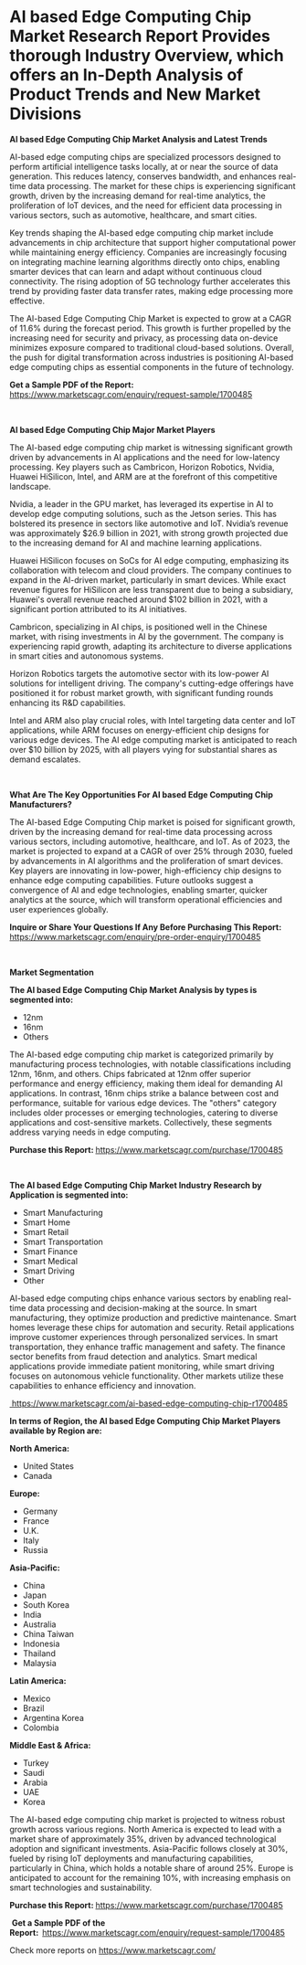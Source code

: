 <p><h1>AI based Edge Computing Chip Market Research Report Provides thorough Industry Overview, which offers an In-Depth Analysis of Product Trends and New Market Divisions</h1></p><p><strong>AI based Edge Computing Chip Market Analysis and Latest Trends</strong></p>
<p><p>AI-based edge computing chips are specialized processors designed to perform artificial intelligence tasks locally, at or near the source of data generation. This reduces latency, conserves bandwidth, and enhances real-time data processing. The market for these chips is experiencing significant growth, driven by the increasing demand for real-time analytics, the proliferation of IoT devices, and the need for efficient data processing in various sectors, such as automotive, healthcare, and smart cities.</p><p>Key trends shaping the AI-based edge computing chip market include advancements in chip architecture that support higher computational power while maintaining energy efficiency. Companies are increasingly focusing on integrating machine learning algorithms directly onto chips, enabling smarter devices that can learn and adapt without continuous cloud connectivity. The rising adoption of 5G technology further accelerates this trend by providing faster data transfer rates, making edge processing more effective.</p><p>The AI-based Edge Computing Chip Market is expected to grow at a CAGR of 11.6% during the forecast period. This growth is further propelled by the increasing need for security and privacy, as processing data on-device minimizes exposure compared to traditional cloud-based solutions. Overall, the push for digital transformation across industries is positioning AI-based edge computing chips as essential components in the future of technology.</p></p>
<p><strong>Get a Sample PDF of the Report:&nbsp;</strong> <a href="https://www.marketscagr.com/enquiry/request-sample/1700485?utm_campaign=1944&utm_medium=2&utm_source=Github&utm_content=ia&utm_term=09012025&utm_id=ai-based-edge-computing-chip">https://www.marketscagr.com/enquiry/request-sample/1700485</a></p>
<p>&nbsp;</p>
<p><strong>AI based Edge Computing Chip Major Market Players</strong></p>
<p><p>The AI-based edge computing chip market is witnessing significant growth driven by advancements in AI applications and the need for low-latency processing. Key players such as Cambricon, Horizon Robotics, Nvidia, Huawei HiSilicon, Intel, and ARM are at the forefront of this competitive landscape.</p><p>Nvidia, a leader in the GPU market, has leveraged its expertise in AI to develop edge computing solutions, such as the Jetson series. This has bolstered its presence in sectors like automotive and IoT. Nvidia’s revenue was approximately $26.9 billion in 2021, with strong growth projected due to the increasing demand for AI and machine learning applications.</p><p>Huawei HiSilicon focuses on SoCs for AI edge computing, emphasizing its collaboration with telecom and cloud providers. The company continues to expand in the AI-driven market, particularly in smart devices. While exact revenue figures for HiSilicon are less transparent due to being a subsidiary, Huawei's overall revenue reached around $102 billion in 2021, with a significant portion attributed to its AI initiatives.</p><p>Cambricon, specializing in AI chips, is positioned well in the Chinese market, with rising investments in AI by the government. The company is experiencing rapid growth, adapting its architecture to diverse applications in smart cities and autonomous systems.</p><p>Horizon Robotics targets the automotive sector with its low-power AI solutions for intelligent driving. The company's cutting-edge offerings have positioned it for robust market growth, with significant funding rounds enhancing its R&D capabilities.</p><p>Intel and ARM also play crucial roles, with Intel targeting data center and IoT applications, while ARM focuses on energy-efficient chip designs for various edge devices. The AI edge computing market is anticipated to reach over $10 billion by 2025, with all players vying for substantial shares as demand escalates.</p></p>
<p>&nbsp;</p>
<p><strong>What Are The Key Opportunities For AI based Edge Computing Chip Manufacturers?</strong></p>
<p><p>The AI-based Edge Computing Chip market is poised for significant growth, driven by the increasing demand for real-time data processing across various sectors, including automotive, healthcare, and IoT. As of 2023, the market is projected to expand at a CAGR of over 25% through 2030, fueled by advancements in AI algorithms and the proliferation of smart devices. Key players are innovating in low-power, high-efficiency chip designs to enhance edge computing capabilities. Future outlooks suggest a convergence of AI and edge technologies, enabling smarter, quicker analytics at the source, which will transform operational efficiencies and user experiences globally.</p></p>
<p><strong>Inquire or Share Your Questions If Any Before Purchasing This Report:</strong> <a href="https://www.marketscagr.com/enquiry/pre-order-enquiry/1700485?utm_campaign=1944&utm_medium=2&utm_source=Github&utm_content=ia&utm_term=09012025&utm_id=ai-based-edge-computing-chip">https://www.marketscagr.com/enquiry/pre-order-enquiry/1700485</a></p>
<p>&nbsp;</p>
<p><strong>Market Segmentation</strong></p>
<p><strong>The AI based Edge Computing Chip Market Analysis by types is segmented into:</strong></p>
<p><ul><li>12nm</li><li>16nm</li><li>Others</li></ul></p>
<p><p>The AI-based edge computing chip market is categorized primarily by manufacturing process technologies, with notable classifications including 12nm, 16nm, and others. Chips fabricated at 12nm offer superior performance and energy efficiency, making them ideal for demanding AI applications. In contrast, 16nm chips strike a balance between cost and performance, suitable for various edge devices. The "others" category includes older processes or emerging technologies, catering to diverse applications and cost-sensitive markets. Collectively, these segments address varying needs in edge computing.</p></p>
<p><strong>Purchase this Report:&nbsp;</strong><a href="https://www.marketscagr.com/purchase/1700485?utm_campaign=1944&utm_medium=2&utm_source=Github&utm_content=ia&utm_term=09012025&utm_id=ai-based-edge-computing-chip">https://www.marketscagr.com/purchase/1700485</a></p>
<p>&nbsp;</p>
<p><strong>The AI based Edge Computing Chip Market Industry Research by Application is segmented into:</strong></p>
<p><ul><li>Smart Manufacturing</li><li>Smart Home</li><li>Smart Retail</li><li>Smart Transportation</li><li>Smart Finance</li><li>Smart Medical</li><li>Smart Driving</li><li>Other</li></ul></p>
<p><p>AI-based edge computing chips enhance various sectors by enabling real-time data processing and decision-making at the source. In smart manufacturing, they optimize production and predictive maintenance. Smart homes leverage these chips for automation and security. Retail applications improve customer experiences through personalized services. In smart transportation, they enhance traffic management and safety. The finance sector benefits from fraud detection and analytics. Smart medical applications provide immediate patient monitoring, while smart driving focuses on autonomous vehicle functionality. Other markets utilize these capabilities to enhance efficiency and innovation.</p></p>
<p><a href="https://www.marketscagr.com/ai-based-edge-computing-chip-r1700485?utm_campaign=1944&utm_medium=2&utm_source=Github&utm_content=ia&utm_term=09012025&utm_id=ai-based-edge-computing-chip">&nbsp;https://www.marketscagr.com/ai-based-edge-computing-chip-r1700485</a></p>
<p><strong>In terms of Region, the AI based Edge Computing Chip Market Players available by Region are:</strong></p>
<p>
    <p> <strong> North America: </strong>
        <ul>
            <li>United States</li>
            <li>Canada</li>
        </ul>
        </p> 
    <p> <strong> Europe: </strong>
        <ul>
            <li>Germany</li>
            <li>France</li>
            <li>U.K.</li>
            <li>Italy</li>
            <li>Russia</li>
        </ul>
        </p> 
    <p> <strong> Asia-Pacific: </strong>
        <ul>
            <li>China</li>
            <li>Japan</li>
            <li>South Korea</li>
            <li>India</li>
            <li>Australia</li>
            <li>China Taiwan</li>
            <li>Indonesia</li>
            <li>Thailand</li>
            <li>Malaysia</li>
        </ul>
        </p> 
    <p> <strong> Latin America: </strong>
        <ul>
            <li>Mexico</li>
            <li>Brazil</li>
            <li>Argentina Korea</li>
            <li>Colombia</li>
        </ul>
        </p> 
    <p> <strong> Middle East & Africa: </strong>
        <ul>
            <li>Turkey</li>
            <li>Saudi</li>
            <li>Arabia</li>
            <li>UAE</li>
            <li>Korea</li>
        </ul>
    </p>
    </p>
<p><p>The AI-based edge computing chip market is projected to witness robust growth across various regions. North America is expected to lead with a market share of approximately 35%, driven by advanced technological adoption and significant investments. Asia-Pacific follows closely at 30%, fueled by rising IoT deployments and manufacturing capabilities, particularly in China, which holds a notable share of around 25%. Europe is anticipated to account for the remaining 10%, with increasing emphasis on smart technologies and sustainability.</p></p>
<p><strong>Purchase this Report: </strong><a href="https://www.marketscagr.com/purchase/1700485?utm_campaign=1944&utm_medium=2&utm_source=Github&utm_content=ia&utm_term=09012025&utm_id=ai-based-edge-computing-chip">https://www.marketscagr.com/purchase/1700485</a></p>
<p>&nbsp;<strong>Get a Sample PDF of the Report:&nbsp;&nbsp;</strong><a href="https://www.marketscagr.com/enquiry/request-sample/1700485?utm_campaign=1944&utm_medium=2&utm_source=Github&utm_content=ia&utm_term=09012025&utm_id=ai-based-edge-computing-chip">https://www.marketscagr.com/enquiry/request-sample/1700485</a></p>
<p><strong></strong></p>
<p>Check more reports on <a href="https://www.marketscagr.com/?utm_campaign=1944&utm_medium=2&utm_source=Github&utm_content=ia&utm_term=09012025&utm_id=ai-based-edge-computing-chip">https://www.marketscagr.com/</a></p>